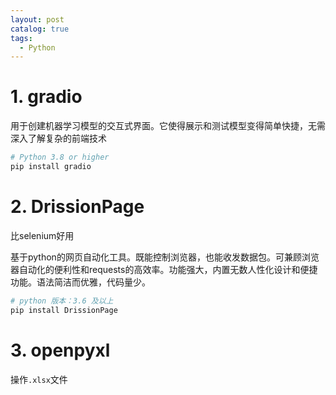 ```yaml
---
layout: post
catalog: true
tags:
  - Python
---
```



# 1. gradio

用于创建机器学习模型的交互式界面。它使得展示和测试模型变得简单快捷，无需深入了解复杂的前端技术

```python
# Python 3.8 or higher
pip install gradio
```

# 2. DrissionPage

比selenium好用

基于python的网页自动化工具。既能控制浏览器，也能收发数据包。可兼顾浏览器自动化的便利性和requests的高效率。功能强大，内置无数人性化设计和便捷功能。语法简洁而优雅，代码量少。

```python
# python 版本：3.6 及以上
pip install DrissionPage
```

# 3. openpyxl

操作`.xlsx`文件

